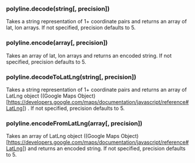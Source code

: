 ### polyline.decode(string[, precision])

Takes a string representation of 1+ coordinate pairs
and returns an array of lat, lon arrays. If not specified,
precision defaults to 5.

### polyline.encode(array[, precision])

Takes an array of lat, lon arrays and returns an encoded
string. If not specified, precision defaults to 5.


### polyline.decodeToLatLng(string[, precision])

Takes a string representation of 1+ coordinate pairs 
and returns an array of LatLng object ((Google Maps Object)[https://developers.google.com/maps/documentation/javascript/reference#LatLng]) . If not specified, 
precision defaults to 5.

### polyline.encodeFromLatLng(array[, precision])

Takes an array of  LatLng object ((Google Maps Object)[https://developers.google.com/maps/documentation/javascript/reference#LatLng]) and returns an encoded
string. If not specified, precision defaults to 5.

